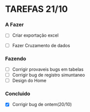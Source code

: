 # TAREFAS 21/10

### A Fazer

- [ ] Criar exportação excel
- [ ] Fazer Cruzamento de dados


### Fazendo

- [ ] Corrigir provaveis bugs em tabelas
- [ ] Corrigir bug de registro simuntaneo
- [ ] Design do Home

### Concluido

- [X] Corrigir bug de ontem(20/10)